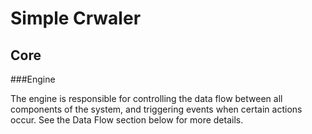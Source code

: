 # Simple Crwaler

## Core

###Engine

The engine is responsible for controlling the data flow between all components of the system, and triggering events when certain actions occur. See the Data Flow section below for more details.

